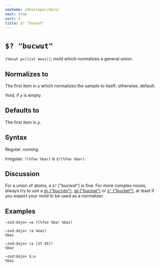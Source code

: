```yaml
---
navhome: /developer/docs/
next: true
sort: 4
title: $? "bucwut"
---
```


# `$? "bucwut"`

`[%bcwt p=(list moss)]`: mold which normalizes a general union.

## Normalizes to

The first item in `p` which normalizes the sample to itself;
otherwise, default.

Void, if `p` is empty.

## Defaults to

The first item in `p`. 

## Syntax

Regular: *running*.

Irregular: `?(%foo %bar)` is `$?(%foo %bar)`.

## Discussion

For a union of atoms, a `$?` ("bucwut") is fine.  For more complex nouns,
always try to use a [`$%` ("buccen")](../cen/), [`$@` ("bucpat")](../pat/) or 
[`$^` ("bucket")](../ket/), at least if you expect your mold to be used as a 
normalizer.

## Examples

```
~zod:dojo> =a ?(%foo %bar %baz)

~zod:dojo> (a %baz)
%baz

~zod:dojo> (a [37 45])
%baz

~zod:dojo> $:a
%baz
```
